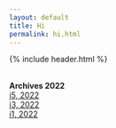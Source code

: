 ```yaml
---
layout: default
title: Hi
permalink: hi.html
---
```

{% include header.html %}
<br> <br>

**Archives 2022**\
[i5, 2022](/i5)\
[i3, 2022](/i3)\
[i1, 2022](/i1)

<br>

